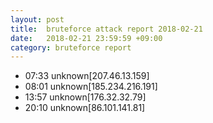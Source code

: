 ```yaml
---
layout: post
title:  bruteforce attack report 2018-02-21
date:   2018-02-21 23:59:59 +09:00
category: bruteforce report
---
```


* 07:33 unknown[207.46.13.159]
* 08:01 unknown[185.234.216.191]
* 13:57 unknown[176.32.32.79]
* 20:10 unknown[86.101.141.81]
